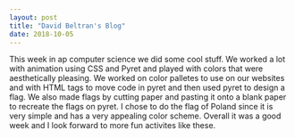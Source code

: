 ```yaml
---
layout: post 
title: "David Beltran's Blog" 
date: 2018-10-05 
---
```


 This week in ap computer science we did some cool stuff. We worked a lot with animation using CSS and Pyret and played with colors that were aesthetically pleasing. We worked on color palletes to use on our websites and with HTML tags to move code in pyret and then used pyret to design a flag. We also made flags by cutting paper and pasting it onto a blank paper to recreate the flags on pyret. I chose to do the flag of Poland since it is very simple and has a very appealing color scheme. Overall it was a good week and I look forward to more fun activites like these. 
